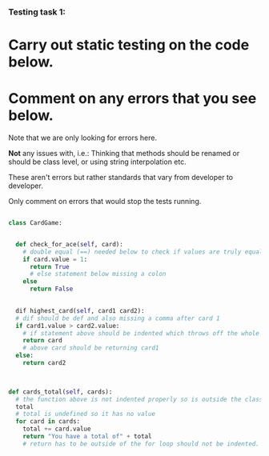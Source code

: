 ### Testing task 1:

# Carry out static testing on the code below.
# Comment on any errors that you see below.

Note that we are only looking for errors here.

**Not** any issues with, i.e.: 
Thinking that methods should be renamed or should be class level, or using string interpolation etc. 

These aren't errors but rather standards that vary from developer to developer. 

Only comment on errors that would stop the tests running.

```python

class CardGame:


  def check_for_ace(self, card):
    # double equal (==) needed below to check if values are truly equal
    if card.value = 1:
      return True
      # else statement below missing a colon
    else 
      return False
   

  dif highest_card(self, card1 card2):
  # dif should be def and also missing a comma after card 1
  if card1.value > card2.value: 
    # if statement above should be indented which throws off the whole block of code
    return card
    # above card should be returning card1
  else:
    return card2
  


def cards_total(self, cards):
  # the function above is not indented properly so is outside the class
  total
  # total is undefined so it has no value
  for card in cards:
    total += card.value
    return "You have a total of" + total
    # return has to be outside of the for loop should not be indented. Total is also currently an integer so cannot be concatenated unless total is converted to string
  
```
